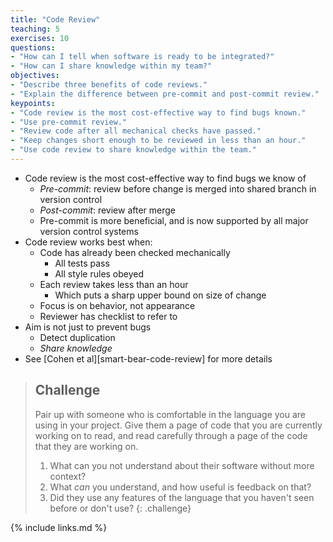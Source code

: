 ```yaml
---
title: "Code Review"
teaching: 5
exercises: 10
questions:
- "How can I tell when software is ready to be integrated?"
- "How can I share knowledge within my team?"
objectives:
- "Describe three benefits of code reviews."
- "Explain the difference between pre-commit and post-commit review."
keypoints:
- "Code review is the most cost-effective way to find bugs known."
- "Use pre-commit review."
- "Review code after all mechanical checks have passed."
- "Keep changes short enough to be reviewed in less than an hour."
- "Use code review to share knowledge within the team."
---
```


*   Code review is the most cost-effective way to find bugs we know of
    *   *Pre-commit*: review before change is merged into shared branch in version control
    *   *Post-commit*: review after merge
    *   Pre-commit is more beneficial, and is now supported by all major version control systems
*   Code review works best when:
    *   Code has already been checked mechanically
        *   All tests pass
        *   All style rules obeyed
    *   Each review takes less than an hour
        *   Which puts a sharp upper bound on size of change
    *   Focus is on behavior, not appearance
    *   Reviewer has checklist to refer to
*   Aim is not just to prevent bugs
    *   Detect duplication
    *   *Share knowledge*
*   See [Cohen et al][smart-bear-code-review] for more details

> ## Challenge
>
> Pair up with someone who is comfortable in the language you are using in your project.
> Give them a page of code that you are currently working on to read,
> and read carefully through a page of the code that they are working on.
>
> 1.  What can you not understand about their software without more context?
> 2.  What *can* you understand, and how useful is feedback on that?
> 3.  Did they use any features of the language that you haven't seen before or don't use?
{: .challenge}

{% include links.md %}
